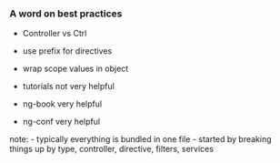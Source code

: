### A word on best practices

- Controller vs Ctrl
- use prefix for directives
- wrap scope values in object


- tutorials not very helpful
- ng-book very helpful
- ng-conf very helpful


note:
    - typically everything is bundled in one file
    - started by breaking things up by type, controller, directive, filters, services
